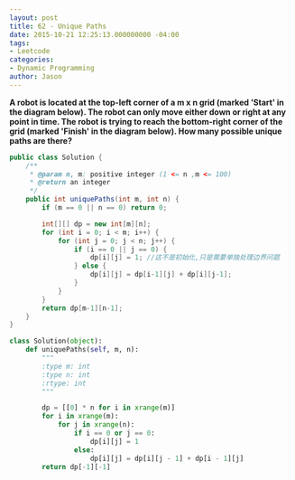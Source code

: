 ```yaml
---
layout: post
title: 62 - Unique Paths
date: 2015-10-21 12:25:13.000000000 -04:00
tags:
- Leetcode
categories:
- Dynamic Programming
author: Jason
---
```

**A robot is located at the top-left corner of a m x n grid (marked 'Start' in the diagram below). The robot can only move either down or right at any point in time. The robot is trying to reach the bottom-right corner of the grid (marked 'Finish' in the diagram below). How many possible unique paths are there?**


``` java
public class Solution {
    /**
     * @param n, m: positive integer (1 <= n ,m <= 100)
     * @return an integer
     */
    public int uniquePaths(int m, int n) {
        if (m == 0 || n == 0) return 0;

        int[][] dp = new int[m][n];
        for (int i = 0; i < m; i++) {
            for (int j = 0; j < n; j++) {
                if (i == 0 || j == 0) {
                    dp[i][j] = 1; //这不是初始化,只是需要单独处理边界问题
                } else {
                    dp[i][j] = dp[i-1][j] + dp[i][j-1];
                }
            }
        }
        return dp[m-1][n-1];
    }
}
```

``` python
class Solution(object):
    def uniquePaths(self, m, n):
        """
        :type m: int
        :type n: int
        :rtype: int
        """

        dp = [[0] * n for i in xrange(m)]
        for i in xrange(m):
            for j in xrange(n):
                if i == 0 or j == 0:
                    dp[i][j] = 1
                else:
                    dp[i][j] = dp[i][j - 1] + dp[i - 1][j]
        return dp[-1][-1]
```
